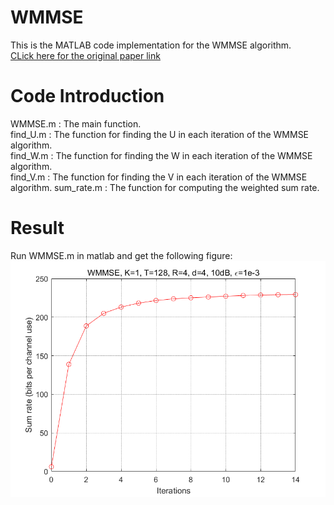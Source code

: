# WMMSE
This is the MATLAB code implementation for the WMMSE algorithm.  
[CLick here for the original paper link](http://ieeexplore.ieee.org/document/5756489/)  
# Code Introduction
WMMSE.m : The main function.  
find_U.m : The function for finding the U in each iteration of the WMMSE algorithm.  
find_W.m : The function for finding the W in each iteration of the WMMSE algorithm.  
find_V.m : The function for finding the V in each iteration of the WMMSE algorithm. 
sum_rate.m : The function for computing the weighted sum rate. 
# Result  
Run WMMSE.m in matlab and get the following figure:  
![result](result.png)  
